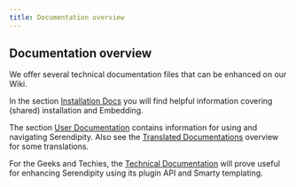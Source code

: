 ```yaml
---
title: Documentation overview
---
```


## Documentation overview

We offer several technical documentation files that can be enhanced on our Wiki.

In the section [Installation Docs](http://docs.s9y.org/documentation/getting-startet/index.html) you will find helpful information covering (shared) installation and Embedding.

The section [User Documentation](http://docs.s9y.org/documentation/using/index.html) contains information for using and navigating Serendipity. Also see the [Translated Documentations](http://docs.s9y.org/documentation/localized/index.html) overview for some translations.

For the Geeks and Techies, the [Technical Documentation](http://docs.s9y.org/documentation/developing/index.html) will prove useful for enhancing Serendipity using its plugin API and Smarty templating.